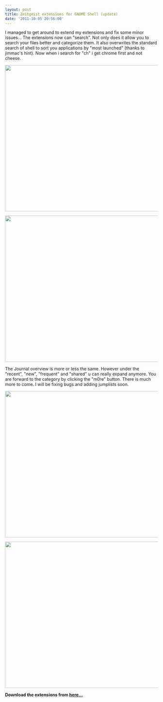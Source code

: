 ```yaml
---
layout: post
title: Zeitgeist extensions for GNOME Shell (update)
date: '2011-10-05 20:56:00'
---
```


I managed to get around to extend my extensions and fix some minor issues... The extensions now can "search". Not only does it allow you to search your files better and categorize them. It also overwrites the standard search of shell to sort you applications by "most launched" (thanks to jimmac's hint). Now when i search for "ch" i get chrome first and not cheese.

<a href="http://geekyogre.com/content/images/2011/10/Screenshot-at-2011-10-05-214114.png"><img class="alignnone size-full wp-image-2015" title="Screenshot at 2011-10-05 21:41:14" src="http://geekyogre.com/content/images/2011/10/Screenshot-at-2011-10-05-214114.png" alt="" width="768" height="480" /></a>

<a href="http://geekyogre.com/content/images/2011/10/Screenshot-at-2011-10-05-214214.png"><img class="alignnone size-full wp-image-2020" title="Screenshot at 2011-10-05 21:42:14" src="http://geekyogre.com/content/images/2011/10/Screenshot-at-2011-10-05-214214.png" alt="" width="768" height="480" /></a>

The Journal overview is more or less the same. However under the "recent", "new", "frequent" and "shared" u can really expand anymore. You are forward to the category by clicking the "m0re" button. There is much more to come. I will be fixing bugs and adding jumplists soon.

<a href="http://geekyogre.com/content/images/2011/10/Screenshot-at-2011-10-05-214240.png"><img class="alignnone size-full wp-image-2017" title="Screenshot at 2011-10-05 21:42:40" src="http://geekyogre.com/content/images/2011/10/Screenshot-at-2011-10-05-214240.png" alt="" width="768" height="480" /></a>

<a href="http://geekyogre.com/content/images/2011/10/Screenshot-at-2011-10-05-2143061.png"><img class="alignnone size-full wp-image-2018" title="Screenshot at 2011-10-05 21:43:06" src="http://geekyogre.com/content/images/2011/10/Screenshot-at-2011-10-05-2143061.png" alt="" width="768" height="480" /></a>

<strong>Download the extensions from <a href="http://dl.dropbox.com/u/7162902/gimmie%40gnome-shell-extensions.gnome.org.zip">here...</a></strong>